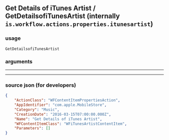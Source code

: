 
## Get Details of iTunes Artist / GetDetailsofiTunesArtist (internally `is.workflow.actions.properties.itunesartist`)



### usage
```
GetDetailsofiTunesArtist 
```

### arguments

---



---

### source json (for developers)

```json
{
	"ActionClass": "WFContentItemPropertiesAction",
	"AppIdentifier": "com.apple.MobileStore",
	"Category": "Music",
	"CreationDate": "2016-03-15T07:00:00.000Z",
	"Name": "Get Details of iTunes Artist",
	"WFContentItemClass": "WFiTunesArtistContentItem",
	"Parameters": []
}
```
